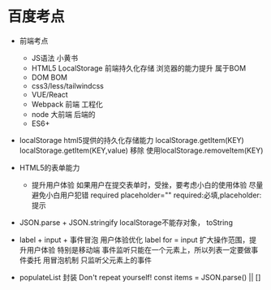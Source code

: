 # 百度考点

- 前端考点
    - JS语法
        小黄书
    - HTML5
        LocalStorage 前端持久化存储
        浏览器的能力提升
        属于BOM
    - DOM BOM
    - css3/less/tailwindcss
    - VUE/React
    - Webpack 前端 工程化
    - node 大前端 后端的
    - ES6+

- localStorage 
    html5提供的持久化存储能力
    localStorage.getItem(KEY)
    localStorage.getItem(KEY,value)
    移除 使用localStorage.removeItem(KEY)
- HTML5的表单能力
    - 提升用户体验
        如果用户在提交表单时，受挫，要考虑小白的使用体验
        尽量避免小白用户犯错
        required
        placeholder=""
        required:必填,placeholder:提示 
- JSON.parse + JSON.stringify
    localStorage不能存对象， toString

- label + input + 事件冒泡 用户体验优化
    label for = input 扩大操作范围，提升用户体验 特别是移动端
    事件监听只能在一个元素上，所以列表一定要做事件委托
    用冒泡机制 只监听父元素上的事件

- populateList 封装
    Don't repeat yourself!
    const items = JSON.parse() || []